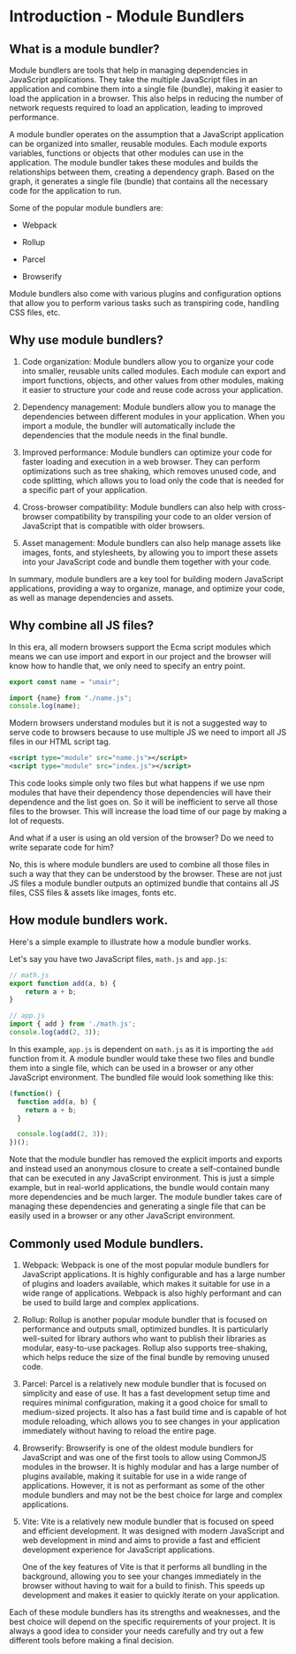 # Introduction - Module Bundlers

## **What is a module bundler?**

Module bundlers are tools that help in managing dependencies in JavaScript applications. They take the multiple JavaScript files in an application and combine them into a single file (bundle), making it easier to load the application in a browser. This also helps in reducing the number of network requests required to load an application, leading to improved performance.

A module bundler operates on the assumption that a JavaScript application can be organized into smaller, reusable modules. Each module exports variables, functions or objects that other modules can use in the application. The module bundler takes these modules and builds the relationships between them, creating a dependency graph. Based on the graph, it generates a single file (bundle) that contains all the necessary code for the application to run.

Some of the popular module bundlers are:

* Webpack
    
* Rollup
    
* Parcel
    
* Browserify
    

Module bundlers also come with various plugins and configuration options that allow you to perform various tasks such as transpiring code, handling CSS files, etc.

## Why use module bundlers?

1. Code organization: Module bundlers allow you to organize your code into smaller, reusable units called modules. Each module can export and import functions, objects, and other values from other modules, making it easier to structure your code and reuse code across your application.
    
2. Dependency management: Module bundlers allow you to manage the dependencies between different modules in your application. When you import a module, the bundler will automatically include the dependencies that the module needs in the final bundle.
    
3. Improved performance: Module bundlers can optimize your code for faster loading and execution in a web browser. They can perform optimizations such as tree shaking, which removes unused code, and code splitting, which allows you to load only the code that is needed for a specific part of your application.
    
4. Cross-browser compatibility: Module bundlers can also help with cross-browser compatibility by transpiling your code to an older version of JavaScript that is compatible with older browsers.
    
5. Asset management: Module bundlers can also help manage assets like images, fonts, and stylesheets, by allowing you to import these assets into your JavaScript code and bundle them together with your code.
    

In summary, module bundlers are a key tool for building modern JavaScript applications, providing a way to organize, manage, and optimize your code, as well as manage dependencies and assets.

## **Why combine all JS files?**

In this era, all modern browsers support the Ecma script modules which means we can use import and export in our project and the browser will know how to handle that, we only need to specify an entry point.

```javascript
export const name = "umair";
```

```javascript
import {name} from "./name.js";
console.log(name);
```

Modern browsers understand modules but it is not a suggested way to serve code to browsers because to use multiple JS we need to import all JS files in our HTML script tag.

```xml
<script type="module" src="name.js"></script>
<script type="module" src="index.js"></script>
```

This code looks simple only two files but what happens if we use npm modules that have their dependency those dependencies will have their dependence and the list goes on. So it will be inefficient to serve all those files to the browser. This will increase the load time of our page by making a lot of requests.

And what if a user is using an old version of the browser? Do we need to write separate code for him?

No, this is where module bundlers are used to combine all those files in such a way that they can be understood by the browser. These are not just JS files a module bundler outputs an optimized bundle that contains all JS files, CSS files & assets like images, fonts etc.

## How module bundlers work.

Here's a simple example to illustrate how a module bundler works.

Let's say you have two JavaScript files, `math.js` and `app.js`:

```javascript
// math.js 
export function add(a, b) { 
    return a + b; 
}

// app.js
import { add } from './math.js'; 
console.log(add(2, 3));
```

In this example, `app.js` is dependent on `math.js` as it is importing the `add` function from it. A module bundler would take these two files and bundle them into a single file, which can be used in a browser or any other JavaScript environment. The bundled file would look something like this:

```javascript
(function() {
  function add(a, b) {
    return a + b;
  }

  console.log(add(2, 3));
})();
```

Note that the module bundler has removed the explicit imports and exports and instead used an anonymous closure to create a self-contained bundle that can be executed in any JavaScript environment. This is just a simple example, but in real-world applications, the bundle would contain many more dependencies and be much larger. The module bundler takes care of managing these dependencies and generating a single file that can be easily used in a browser or any other JavaScript environment.

## Commonly used Module bundlers.

1. Webpack: Webpack is one of the most popular module bundlers for JavaScript applications. It is highly configurable and has a large number of plugins and loaders available, which makes it suitable for use in a wide range of applications. Webpack is also highly performant and can be used to build large and complex applications.
    
2. Rollup: Rollup is another popular module bundler that is focused on performance and outputs small, optimized bundles. It is particularly well-suited for library authors who want to publish their libraries as modular, easy-to-use packages. Rollup also supports tree-shaking, which helps reduce the size of the final bundle by removing unused code.
    
3. Parcel: Parcel is a relatively new module bundler that is focused on simplicity and ease of use. It has a fast development setup time and requires minimal configuration, making it a good choice for small to medium-sized projects. It also has a fast build time and is capable of hot module reloading, which allows you to see changes in your application immediately without having to reload the entire page.
    
4. Browserify: Browserify is one of the oldest module bundlers for JavaScript and was one of the first tools to allow using CommonJS modules in the browser. It is highly modular and has a large number of plugins available, making it suitable for use in a wide range of applications. However, it is not as performant as some of the other module bundlers and may not be the best choice for large and complex applications.
    
5. Vite: Vite is a relatively new module bundler that is focused on speed and efficient development. It was designed with modern JavaScript and web development in mind and aims to provide a fast and efficient development experience for JavaScript applications.
    
    One of the key features of Vite is that it performs all bundling in the background, allowing you to see your changes immediately in the browser without having to wait for a build to finish. This speeds up development and makes it easier to quickly iterate on your application.
    

Each of these module bundlers has its strengths and weaknesses, and the best choice will depend on the specific requirements of your project. It is always a good idea to consider your needs carefully and try out a few different tools before making a final decision.